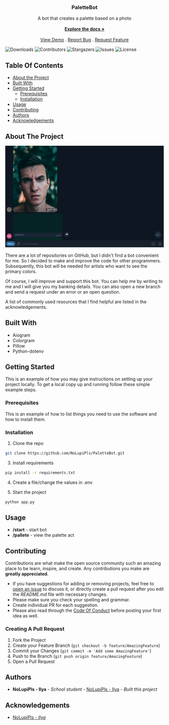 <br/>
<p align="center">
  <h3 align="center">PaletteBot</h3>

  <p align="center">
    A bot that creates a palette based on a photo
    <br/>
    <br/>
    <a href="https://github.com/NoLupiPls/PaletteBot"><strong>Explore the docs »</strong></a>
    <br/>
    <br/>
    <a href="https://github.com/NoLupiPls/PaletteBot">View Demo</a>
    .
    <a href="https://github.com/NoLupiPls/PaletteBot/issues">Report Bug</a>
    .
    <a href="https://github.com/NoLupiPls/PaletteBot/issues">Request Feature</a>
  </p>
</p>

![Downloads](https://img.shields.io/github/downloads/NoLupiPls/PaletteBot/total) ![Contributors](https://img.shields.io/github/contributors/NoLupiPls/PaletteBot?color=dark-green) ![Stargazers](https://img.shields.io/github/stars/NoLupiPls/PaletteBot?style=social) ![Issues](https://img.shields.io/github/issues/NoLupiPls/PaletteBot) ![License](https://img.shields.io/github/license/NoLupiPls/PaletteBot) 

## Table Of Contents

* [About the Project](#about-the-project)
* [Built With](#built-with)
* [Getting Started](#getting-started)
  * [Prerequisites](#prerequisites)
  * [Installation](#installation)
* [Usage](#usage)
* [Contributing](#contributing)
* [Authors](#authors)
* [Acknowledgements](#acknowledgements)

## About The Project

![Screen Shot](images/screenshot.png)

There are a lot of repositories on GitHub, but I didn't find a bot convenient for me. So I decided to make and improve the code for other programmers. Subsequently, this bot will be needed for artists who want to see the primary colors.

Of course, I will improve and support this bot. You can help me by writing to me and I will give you my banking details. You can also open a new branch and send a request under an error or an open question.

A list of commonly used resources that I find helpful are listed in the acknowledgements.

## Built With

* Aiogram
* Colorgram
* Pillow
* Python-dotenv

## Getting Started

This is an example of how you may give instructions on setting up your project locally.
To get a local copy up and running follow these simple example steps.

### Prerequisites

This is an example of how to list things you need to use the software and how to install them.

### Installation

1. Clone the repo

```sh
git clone https://github.com/NoLupiPls/PaletteBot.git
```

3. Install requirements

```sh
pip install -r requirements.txt
```

4. Create a file/change the values in .env

5. Start the project

```sh
python app.py
```

## Usage

* <b>/start</b> - start bot
* <b>/pallete</b> - view the palette
act

## Contributing

Contributions are what make the open source community such an amazing place to be learn, inspire, and create. Any contributions you make are **greatly appreciated**.
* If you have suggestions for adding or removing projects, feel free to [open an issue](https://github.com/NoLupiPls/PaletteBot/issues/new) to discuss it, or directly create a pull request after you edit the *README.md* file with necessary changes.
* Please make sure you check your spelling and grammar.
* Create individual PR for each suggestion.
* Please also read through the [Code Of Conduct](https://github.com/NoLupiPls/PaletteBot/blob/main/CODE_OF_CONDUCT.md) before posting your first idea as well.

### Creating A Pull Request

1. Fork the Project
2. Create your Feature Branch (`git checkout -b feature/AmazingFeature`)
3. Commit your Changes (`git commit -m 'Add some AmazingFeature'`)
4. Push to the Branch (`git push origin feature/AmazingFeature`)
5. Open a Pull Request

## Authors

* **NoLupiPls - Ilya** - *School student* - [NoLupiPls - Ilya](https://github.com/NoLupiPls/) - *Built this project*

## Acknowledgements

* [NoLupiPls - <i>Ilya</i>](https://github.com/NoLupiPls/)